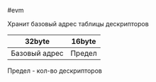 #evm 

Хранит базовый адрес таблицы дескрипторов

|32byte|16byte|
|-|-|
|Базовый адрес|Предел|

Предел - кол-во дескрипторов 